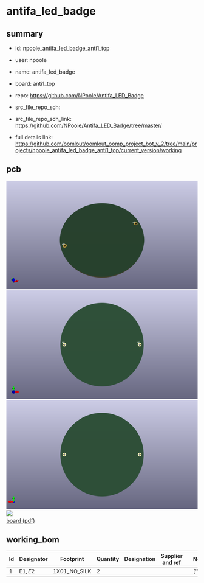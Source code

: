 # antifa_led_badge
 
## summary 
* id: npoole_antifa_led_badge_anti1_top
* user: npoole
* name: antifa_led_badge
* board: anti1_top
* repo: https://github.com/NPoole/Antifa_LED_Badge



* src_file_repo_sch: 
* src_file_repo_sch_link: https://github.com/NPoole/Antifa_LED_Badge/tree/master/
* full details link: https://github.com/oomlout/oomlout_oomp_project_bot_v_2/tree/main/projects/npoole_antifa_led_badge_anti1_top/current_version/working  



## pcb  
![](working_3d_600.png) 
![](working_3d_front_600.png)  
![](working_3d_back_600.png)  
![](working_600.png)  
[board (pdf)](working.pdf)  

## working_bom
| Id | Designator | Footprint | Quantity | Designation | Supplier and ref |  | None | 
| --- | --- | --- | --- | --- | --- | --- | --- | 
| 1 | E$1,E$2 | 1X01_NO_SILK | 2 |  |  |  | [''] | 




